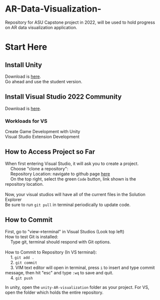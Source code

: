 # AR-Data-Visualization-
Repository for ASU Capstone project in 2022, will be used to hold progress on AR data visualization application.

# Start Here

## Install Unity
Download is [here](https://store.unity.com/#plans-individual).<br />
Go ahead and use the student version.

## Install Visual Studio 2022 Community

Download is [here](https://visualstudio.microsoft.com/vs/).  

### Workloads for VS

Create Game Development with Unity<br />
Visual Studio Extension Development

## How to Access Project so Far
When first entering Visual Studio, it will ask you to create a project. <br />
&emsp; Choose "clone a repository": <br />
&emsp; 	Repository Location: navigate to github page [here](https://github.com/Logan-Bock/Love-and-War) <br />
&emsp; On the top right, select the green `Code` button, link shown is the repository location.<br />
<br />
Now, your visual studios will have all of the current files in the Solution Explorer<br />
Be sure to run `git pull` in terminal periodically to update code.<br />

## How to Commit
First, go to "view->terminal" in Visual Studios (Look top left)<br />
How to test Git is installed: <br />
&emsp; Type git, terminal should respond with Git options.<br /><br />
How to Commit to Repository (In VS terminal):<br />
&emsp; 1. `git add .` <br />
&emsp; 2. `git commit` <br /> 
&emsp; 3. VIM text editor will open in terminal, press `i` to insert and type commit message, then hit "esc" and type `:wq` to save and quit. <br />
&emsp; 4. `git push` <br />

In unity, open the `unity-AR-visualization` folder as your project. For VS, open the folder which holds the entire repository.
